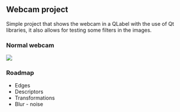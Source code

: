 ## Webcam project

Simple project that shows the webcam in a QLabel with the use of Qt libraries,
it also allows for testing some filters in the images.

### Normal webcam

<img src="Normal.jpg">

### Roadmap

* Edges
* Descriptors
* Transformations
* Blur - noise
